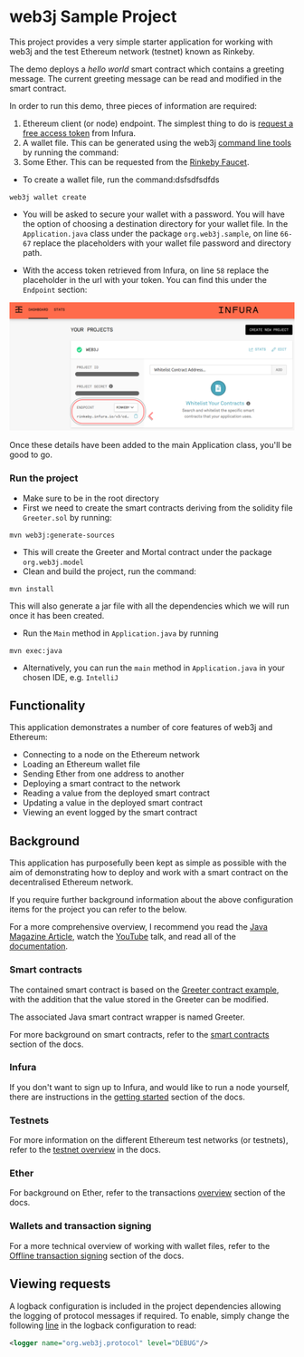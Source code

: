 # web3j Sample Project

This project provides a very simple starter application for working with web3j and the test 
Ethereum network (testnet) known as Rinkeby.

The demo deploys a *hello world* smart contract which contains a greeting message. The current 
greeting message can be read and modified in the smart contract.  

In order to run this demo, three pieces of information are required:

1. Ethereum client (or node) endpoint. The simplest thing to do is 
[request a free access token](https://infura.io/register.html) from Infura.
2. A wallet file. This can be generated using the web3j 
[command line tools](https://docs.web3j.io/command_line.html) by running the command:
3.  Some Ether. This can be requested from the [Rinkeby Faucet](https://www.rinkeby.io/#faucet).

- To create a wallet file, run the command:dsfsdfsdfds
```aidl
web3j wallet create
```

- You will be asked to secure your wallet with a password. You will have the option
of choosing a destination directory for your wallet file.
In the `Application.java` class under the package `org.web3j.sample`,
on line `66-67` replace the placeholders with your wallet file password and directory path.

- With the access token retrieved from Infura, on line `58` replace the placeholder 
in the url with your token. You can find this under the `Endpoint` section:

![Alt text](Artboard.png)

Once these details have been added to the main Application class, you'll be good to go.

### Run the project
- Make sure to be in the root directory
- First we need to create the smart contracts deriving from the solidity file `Greeter.sol` by running:
```aidl
mvn web3j:generate-sources
```
- This will create the Greeter and Mortal contract under the package `org.web3j.model`
- Clean and build the project, run the command:
```aidl
mvn install
```
This will also generate a jar file with all the dependencies which we will run once
it has been created.
- Run the `Main` method in `Application.java` by running 
```
mvn exec:java
```
- Alternatively, you can run the `main` method in `Application.java` in your chosen IDE, e.g. `IntelliJ`

## Functionality

This application demonstrates a number of core features of web3j and Ethereum:

- Connecting to a node on the Ethereum network
- Loading an Ethereum wallet file
- Sending Ether from one address to another
- Deploying a smart contract to the network
- Reading a value from the deployed smart contract
- Updating a value in the deployed smart contract
- Viewing an event logged by the smart contract


## Background

This application has purposefully been kept as simple as possible with the aim of demonstrating 
how to deploy and work with a smart contract on the decentralised Ethereum network.

If you require further background information about the above configuration items for the project
you can refer to the below.

For a more comprehensive overview, I recommend you read the 
[Java Magazine Article](https://web3j.io/articles/web3j%20article%20-%20Java%20Magazine%20JanuaryFebruary%202017.pdf), watch 
the 
[YouTube](https://youtube.com/watch?v=ea3miXs_P6Y) talk, and read all of the 
[documentation](https://docs.web3j.io).

### Smart contracts

The contained smart contract is based on the 
[Greeter contract example](https://www.ethereum.org/greeter), with the addition that the value 
stored in the Greeter can be modified.

The associated Java smart contract wrapper is named Greeter.

For more background on smart contracts, refer to the 
[smart contracts](https://docs.web3j.io/smart_contracts.html) section of the docs.


### Infura

If you don't want to sign up to Infura, and would like to run a node yourself, there are 
instructions in the [getting started](https://docs.web3j.io/getting_started.html#start-a-client) 
section of the docs.

### Testnets

For more information on the different Ethereum test networks (or testnets), refer 
to the 
[testnet overview](https://docs.web3j.io/transactions.html#ethereum-testnets) in the docs.

### Ether

For background on Ether, refer to the transactions 
[overview](https://docs.web3j.io/transactions.html#transactions) section of the docs.

### Wallets and transaction signing

For a more technical overview of working with wallet files, refer to the 
[Offline transaction signing](https://docs.web3j.io/transactions.html#offline-transaction-signing)
section of the docs.
 

## Viewing requests

A logback configuration is included in the project dependencies allowing the logging of protocol 
messages if required. To enable, simply change the following [line]() in the logback configuration
to read:

```xml
<logger name="org.web3j.protocol" level="DEBUG"/>
```
